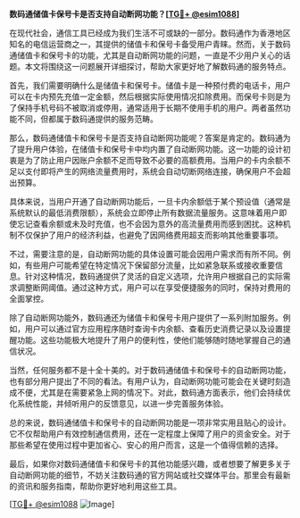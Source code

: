 **数码通储值卡保号卡是否支持自动断网功能？[[TG💪+ @esim1088](https://t.me/s/esim1088)]**

在现代社会，通信工具已经成为我们生活不可或缺的一部分。数码通作为香港地区知名的电信运营商之一，其提供的储值卡和保号卡备受用户青睐。然而，关于数码通储值卡和保号卡的功能，尤其是自动断网功能的问题，一直是不少用户关心的话题。本文将围绕这一问题展开详细探讨，帮助大家更好地了解数码通的服务特点。

首先，我们需要明确什么是储值卡和保号卡。储值卡是一种预付费的电话卡，用户可以在卡内预先充值一定金额，然后根据实际使用情况扣除费用。而保号卡则是为了保持手机号码不被取消或停用，通常适用于长期不使用手机的用户。两者虽然功能不同，但都属于数码通提供的服务范畴。

那么，数码通储值卡和保号卡是否支持自动断网功能呢？答案是肯定的。数码通为了提升用户体验，在储值卡和保号卡中均内置了自动断网功能。这一功能的设计初衷是为了防止用户因账户余额不足而导致不必要的高额费用。当用户的卡内余额不足以支付即将产生的网络流量费用时，系统会自动切断网络连接，确保用户不会超出预算。

具体来说，当用户开通了自动断网功能后，一旦卡内余额低于某个预设值（通常是系统默认的最低消费限额），系统会立即停止所有数据流量服务。这意味着用户即使忘记查看余额或未及时充值，也不会因为意外的高流量费用而感到困扰。这种机制不仅保护了用户的经济利益，也避免了因网络费用超支而影响其他重要事项。

不过，需要注意的是，自动断网功能的具体设置可能会因用户需求而有所不同。例如，有些用户可能希望在特定情况下保留部分流量，比如紧急联系或接收重要信息。针对这种情况，数码通提供了灵活的自定义选项，允许用户根据自己的实际需求调整断网阈值。通过这种方式，用户可以在享受便捷服务的同时，保持对费用的全面掌控。

除了自动断网功能外，数码通还为储值卡和保号卡用户提供了一系列附加服务。例如，用户可以通过官方应用程序随时查询卡内余额、查看历史消费记录以及设置提醒功能。这些功能极大地提升了用户的便利性，使他们能够随时随地掌握自己的通信状况。

当然，任何服务都不是十全十美的。对于数码通储值卡和保号卡的自动断网功能，也有部分用户提出了不同的看法。有用户认为，自动断网功能可能会在关键时刻造成不便，尤其是在需要紧急上网的情况下。对此，数码通方面表示，他们会持续优化系统性能，并倾听用户的反馈意见，以进一步完善服务体验。

总的来说，数码通储值卡和保号卡的自动断网功能是一项非常实用且贴心的设计。它不仅帮助用户有效控制通信费用，还在一定程度上保障了用户的资金安全。对于那些希望在使用过程中更加省心、安心的用户而言，这是一个值得信赖的选择。

最后，如果你对数码通储值卡和保号卡的其他功能感兴趣，或者想要了解更多关于自动断网功能的细节，不妨关注数码通的官方网站或社交媒体平台。那里会有最新的资讯和服务指南，帮助你更好地利用这些工具。

[[TG💪+ @esim1088](https://t.me/s/esim1088) ![Image](https://i.postimg.cc/4NQfJmqS/Snipaste-2025-05-13-00-14-12.png)]